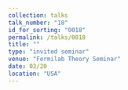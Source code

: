 ```yaml
---
collection: talks
talk_number: "18"
id_for_sorting: "0018"
permalink: /talks/0018
title: "" 
type: "invited seminar"
venue: "Fermilab Theory Seminar"
date: 02/20
location: "USA"
---
```

